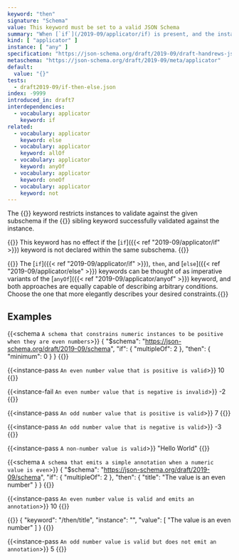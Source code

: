 ```yaml
---
keyword: "then"
signature: "Schema"
value: This keyword must be set to a valid JSON Schema
summary: "When [`if`](/2019-09/applicator/if) is present, and the instance successfully validates against its subschema, then validation succeeds if the instance also successfully validates against this keyword's subschema."
kind: [ "applicator" ]
instance: [ "any" ]
specification: "https://json-schema.org/draft/2019-09/draft-handrews-json-schema-02#rfc.section.9.2.2.2"
metaschema: "https://json-schema.org/draft/2019-09/meta/applicator"
default:
  value: "{}"
tests:
  - draft2019-09/if-then-else.json
index: -9999
introduced_in: draft7
interdependencies:
  - vocabulary: applicator
    keyword: if
related:
  - vocabulary: applicator
    keyword: else
  - vocabulary: applicator
    keyword: allOf
  - vocabulary: applicator
    keyword: anyOf
  - vocabulary: applicator
    keyword: oneOf
  - vocabulary: applicator
    keyword: not
---
```


The {{<link keyword="then" vocabulary="applicator">}} keyword restricts
instances to validate against the given subschema if the {{<link keyword="if"
vocabulary="applicator">}} sibling keyword successfully validated against the
instance.

{{<common-pitfall>}} This keyword has no effect if the [`if`]({{< ref
"2019-09/applicator/if" >}}) keyword is not declared within the same
subschema. {{</common-pitfall>}}

{{<best-practice>}} The [`if`]({{< ref "2019-09/applicator/if" >}}),
`then`, and [`else`]({{< ref "2019-09/applicator/else" >}}) keywords can be
thought of as imperative variants of the [`anyOf`]({{< ref
"2019-09/applicator/anyof" >}}) keyword, and both approaches are equally
capable of describing arbitrary conditions. Choose the one that more elegantly
describes your desired constraints.{{</best-practice>}}

## Examples

{{<schema `A schema that constrains numeric instances to be positive when they are even numbers`>}}
{
  "$schema": "https://json-schema.org/draft/2019-09/schema",
  "if": { "multipleOf": 2 },
  "then": { "minimum": 0 }
}
{{</schema>}}

{{<instance-pass `An even number value that is positive is valid`>}}
10
{{</instance-pass>}}

{{<instance-fail `An even number value that is negative is invalid`>}}
-2
{{</instance-fail>}}

{{<instance-pass `An odd number value that is positive is valid`>}}
7
{{</instance-pass>}}

{{<instance-pass `An odd number value that is negative is valid`>}}
-3
{{</instance-pass>}}

{{<instance-pass `A non-number value is valid`>}}
"Hello World"
{{</instance-pass>}}

{{<schema `A schema that emits a simple annotation when a numeric value is even`>}}
{
  "$schema": "https://json-schema.org/draft/2019-09/schema",
  "if": { "multipleOf": 2 },
  "then": { "title": "The value is an even number" }
}
{{</schema>}}

{{<instance-pass `An even number value is valid and emits an annotation`>}}
10
{{</instance-pass>}}

{{<instance-annotation>}}
{ "keyword": "/then/title", "instance": "", "value": [ "The value is an even number" ] }
{{</instance-annotation>}}

{{<instance-pass `An odd number value is valid but does not emit an annotation`>}}
5
{{</instance-pass>}}
